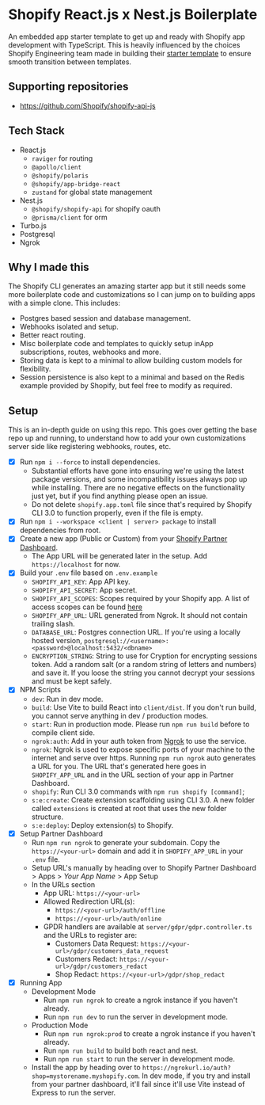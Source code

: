 # Shopify React.js x Nest.js Boilerplate

An embedded app starter template to get up and ready with Shopify app development with TypeScript. This is heavily influenced by the choices Shopify Engineering team made in building their [starter template](https://github.com/Shopify/shopify-app-template-node) to ensure smooth transition between templates.

## Supporting repositories

- https://github.com/Shopify/shopify-api-js

## Tech Stack

- React.js
  - `raviger` for routing
  - `@apollo/client`
  - `@shopify/polaris`
  - `@shopify/app-bridge-react`
  - `zustand` for global state management
- Nest.js
  - `@shopify/shopify-api` for shopify oauth
  - `@prisma/client` for orm
- Turbo.js
- Postgresql
- Ngrok

## Why I made this

The Shopify CLI generates an amazing starter app but it still needs some more boilerplate code and customizations so I can jump on to building apps with a simple clone. This includes:

- Postgres based session and database management.
- Webhooks isolated and setup.
- Better react routing.
- Misc boilerplate code and templates to quickly setup inApp subscriptions, routes, webhooks and more.
- Storing data is kept to a minimal to allow building custom models for flexibility.
- Session persistence is also kept to a minimal and based on the Redis example provided by Shopify, but feel free to modify as required.

## Setup

This is an in-depth guide on using this repo. This goes over getting the base repo up and running, to understand how to add your own customizations server side like registering webhooks, routes, etc.

- [x] Run `npm i --force` to install dependencies.
  - Substantial efforts have gone into ensuring we're using the latest package versions, and some incompatibility issues always pop up while installing. There are no negative effects on the functionality just yet, but if you find anything please open an issue.
  - Do not delete `shopify.app.toml` file since that's required by Shopify CLI 3.0 to function properly, even if the file is empty.
- [x] Run `npm i --workspace <client | server> package` to install dependencies from root.
- [x] Create a new app (Public or Custom) from your [Shopify Partner Dashboard](https://partners.shopify.com).
  - The App URL will be generated later in the setup. Add `https://localhost` for now.
- [x] Build your `.env` file based on `.env.example`
  - `SHOPIFY_API_KEY`: App API key.
  - `SHOPIFY_API_SECRET`: App secret.
  - `SHOPIFY_API_SCOPES`: Scopes required by your Shopify app. A list of access scopes can be found [here](https://shopify.dev/api/usage/access-scopes)
  - `SHOPIFY_APP_URL`: URL generated from Ngrok. It should not contain trailing slash.
  - `DATABASE_URL`: Postgres connection URL. If you're using a locally hosted version, `postgresql://<username>:<password>@localhost:5432/<dbname>`
  - `ENCRYPTION_STRING`: String to use for Cryption for encrypting sessions token. Add a random salt (or a random string of letters and numbers) and save it. If you loose the string you cannot decrypt your sessions and must be kept safely.
- [x] NPM Scripts
  - `dev`: Run in dev mode.
  - `build`: Use Vite to build React into `client/dist`. If you don't run build, you cannot serve anything in dev / production modes.
  - `start`: Run in production mode. Please run `npm run build` before to compile client side.
  - `ngrok:auth`: Add in your auth token from [Ngrok](https://ngrok.com) to use the service.
  - `ngrok`: Ngrok is used to expose specific ports of your machine to the internet and serve over https. Running `npm run ngrok` auto generates a URL for you. The URL that's generated here goes in `SHOPIFY_APP_URL` and in the URL section of your app in Partner Dashboard.
  - `shopify`: Run CLI 3.0 commands with `npm run shopify [command]`;
  - `s:e:create`: Create extension scaffolding using CLI 3.0. A new folder called `extensions` is created at root that uses the new folder structure.
  - `s:e:deploy`: Deploy extension(s) to Shopify.
- [x] Setup Partner Dashboard
  - Run `npm run ngrok` to generate your subdomain. Copy the `https://<your-url>` domain and add it in `SHOPIFY_APP_URL` in your `.env` file.
  - Setup URL's manually by heading over to Shopify Partner Dashboard > Apps > _Your App Name_ > App Setup
  - In the URLs section
    - App URL: `https://<your-url>`
    - Allowed Redirection URL(s):
      - `https://<your-url>/auth/offline`
      - `https://<your-url>/auth/online`
    - GPDR handlers are available at `server/gdpr/gdpr.controller.ts` and the URLs to register are:
      - Customers Data Request: `https://<your-url>/gdpr/customers_data_request`
      - Customers Redact: `https://<your-url>/gdpr/customers_redact`
      - Shop Redact: `https://<your-url>/gdpr/shop_redact`
- [x] Running App
  - Development Mode
    - Run `npm run ngrok` to create a ngrok instance if you haven't already.
    - Run `npm run dev` to run the server in development mode.
  - Production Mode
    - Run `npm run ngrok:prod` to create a ngrok instance if you haven't already.
    - Run `npm run build` to build both react and nest.
    - Run `npm run start` to run the server in development mode.
  - Install the app by heading over to `https://ngrokurl.io/auth?shop=mystorename.myshopify.com`. In dev mode, if you try and install from your partner dashboard, it'll fail since it'll use Vite instead of Express to run the server.
